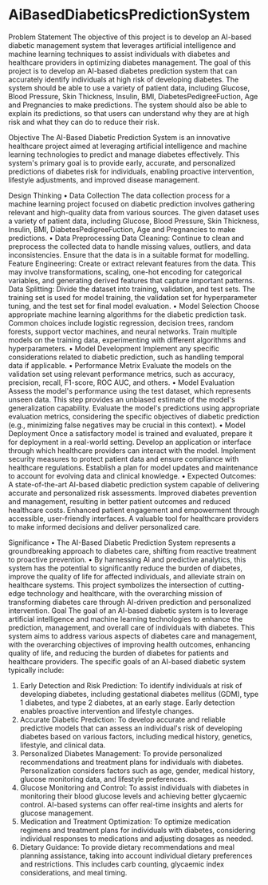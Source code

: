 # AiBasedDiabeticsPredictionSystem
Problem Statement
The objective of this project is to develop an AI-based diabetic management system that leverages artificial intelligence and machine learning techniques to assist individuals with diabetes and healthcare providers in optimizing diabetes management. The goal of this project is to develop an AI-based diabetes prediction system that can accurately identify individuals at high risk of developing diabetes. The system should be able to use a variety of patient data, including Glucose, Blood Pressure, Skin Thickness, Insulin, BMI, DiabetesPedigreeFuction, Age and Pregnancies to make predictions. The system should also be able to explain its predictions, so that users can understand why they are at high risk and what they can do to reduce their risk.

Objective
 The AI-Based Diabetic Prediction System is an innovative healthcare project aimed at leveraging artificial intelligence and machine learning technologies to predict and manage diabetes effectively. This system's primary goal is to provide early, accurate, and personalized predictions of diabetes risk for individuals, enabling proactive intervention, lifestyle adjustments, and improved disease management.

Design Thinking
•	Data Collection
The data collection process for a machine learning project focused on diabetic prediction involves gathering relevant and high-quality data from various sources. The given dataset uses a variety of patient data, including Glucose, Blood Pressure, Skin Thickness, Insulin, BMI, DiabetesPedigreeFuction, Age and Pregnancies to make predictions.
•	Data Preprocessing
Data Cleaning: Continue to clean and preprocess the collected data to handle missing values, outliers, and data inconsistencies. Ensure that the data is in a suitable format for modelling.
Feature Engineering: Create or extract relevant features from the data. This may involve transformations, scaling, one-hot encoding for categorical variables, and generating derived features that capture important patterns.
Data Splitting: Divide the dataset into training, validation, and test sets. The training set is used for model training, the validation set for hyperparameter tuning, and the test set for final model evaluation.
•	Model Selection
Choose appropriate machine learning algorithms for the diabetic prediction task. Common choices include logistic regression, decision trees, random forests, support vector machines, and neural networks. Train multiple models on the training data, experimenting with different algorithms and hyperparameters.
•	Model Development
Implement any specific considerations related to diabetic prediction, such as handling temporal data if applicable.
•	Performance Metrix
Evaluate the models on the validation set using relevant performance metrics, such as accuracy, precision, recall, F1-score, ROC AUC, and others.
•	Model Evaluation
Assess the model's performance using the test dataset, which represents unseen data. This step provides an unbiased estimate of the model's generalization capability. Evaluate the model's predictions using appropriate evaluation metrics, considering the specific objectives of diabetic prediction (e.g., minimizing false negatives may be crucial in this context).
•	Model Deployment
Once a satisfactory model is trained and evaluated, prepare it for deployment in a real-world setting. Develop an application or interface through which healthcare providers can interact with the model. Implement security measures to protect patient data and ensure compliance with healthcare regulations. Establish a plan for model updates and maintenance to account for evolving data and clinical knowledge.
•	Expected Outcomes:
A state-of-the-art AI-based diabetic prediction system capable of delivering accurate and personalized risk assessments. Improved diabetes prevention and management, resulting in better patient outcomes and reduced healthcare costs. Enhanced patient engagement and empowerment through accessible, user-friendly interfaces. A valuable tool for healthcare providers to make informed decisions and deliver personalized care.

Significance
•	The AI-Based Diabetic Prediction System represents a groundbreaking approach to diabetes care, shifting from reactive treatment to proactive prevention.
•	By harnessing AI and predictive analytics, this system has the potential to significantly reduce the burden of diabetes, improve the quality of life for affected individuals, and alleviate strain on healthcare systems.
This project symbolizes the intersection of cutting-edge technology and healthcare, with the overarching mission of transforming diabetes care through AI-driven prediction and personalized intervention.
Goal
The goal of an AI-based diabetic system is to leverage artificial intelligence and machine learning technologies to enhance the prediction, management, and overall care of individuals with diabetes. This system aims to address various aspects of diabetes care and management, with the overarching objectives of improving health outcomes, enhancing quality of life, and reducing the burden of diabetes for patients and healthcare providers. The specific goals of an AI-based diabetic system typically include:

1. Early Detection and Risk Prediction: To identify individuals at risk of developing diabetes, including gestational diabetes mellitus (GDM), type 1 diabetes, and type 2 diabetes, at an early stage. Early detection enables proactive intervention and lifestyle changes.
2. Accurate Diabetic Prediction: To develop accurate and reliable predictive models that can assess an individual's risk of developing diabetes based on various factors, including medical history, genetics, lifestyle, and clinical data.
3. Personalized Diabetes Management: To provide personalized recommendations and treatment plans for individuals with diabetes. Personalization considers factors such as age, gender, medical history, glucose monitoring data, and lifestyle preferences.
4. Glucose Monitoring and Control: To assist individuals with diabetes in monitoring their blood glucose levels and achieving better glycaemic control. AI-based systems can offer real-time insights and alerts for glucose management.
5. Medication and Treatment Optimization: To optimize medication regimens and treatment plans for individuals with diabetes, considering individual responses to medications and adjusting dosages as needed.
6. Dietary Guidance: To provide dietary recommendations and meal planning assistance, taking into account individual dietary preferences and restrictions. This includes carb counting, glycaemic index considerations, and meal timing.   

